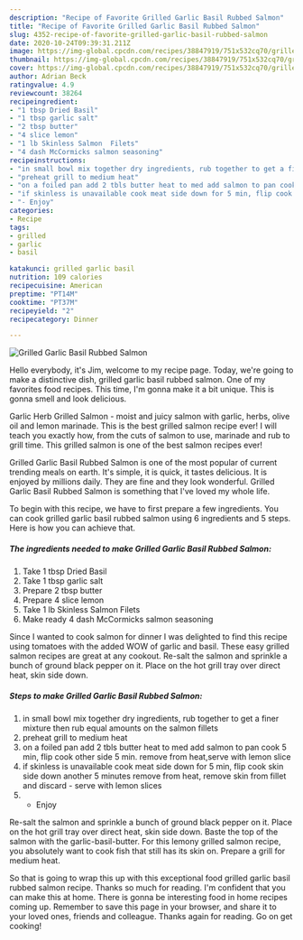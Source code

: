 ```yaml
---
description: "Recipe of Favorite Grilled Garlic Basil Rubbed Salmon"
title: "Recipe of Favorite Grilled Garlic Basil Rubbed Salmon"
slug: 4352-recipe-of-favorite-grilled-garlic-basil-rubbed-salmon
date: 2020-10-24T09:39:31.211Z
image: https://img-global.cpcdn.com/recipes/38847919/751x532cq70/grilled-garlic-basil-rubbed-salmon-recipe-main-photo.jpg
thumbnail: https://img-global.cpcdn.com/recipes/38847919/751x532cq70/grilled-garlic-basil-rubbed-salmon-recipe-main-photo.jpg
cover: https://img-global.cpcdn.com/recipes/38847919/751x532cq70/grilled-garlic-basil-rubbed-salmon-recipe-main-photo.jpg
author: Adrian Beck
ratingvalue: 4.9
reviewcount: 38264
recipeingredient:
- "1 tbsp Dried Basil"
- "1 tbsp garlic salt"
- "2 tbsp butter"
- "4 slice lemon"
- "1 lb Skinless Salmon  Filets"
- "4 dash McCormicks salmon seasoning"
recipeinstructions:
- "in small bowl mix together dry ingredients, rub together to get a finer mixture then rub equal amounts on the salmon fillets"
- "preheat grill to medium heat"
- "on a foiled pan add 2 tbls butter heat to med add salmon to pan cook 5 min, flip cook other side 5 min. remove from heat,serve with lemon slice"
- "if skinless is unavailable cook meat side down for 5 min, flip cook skin side down another 5 minutes remove from heat, remove skin from fillet  and discard - serve with  lemon slices"
- "- Enjoy"
categories:
- Recipe
tags:
- grilled
- garlic
- basil

katakunci: grilled garlic basil 
nutrition: 109 calories
recipecuisine: American
preptime: "PT14M"
cooktime: "PT37M"
recipeyield: "2"
recipecategory: Dinner

---
```



![Grilled Garlic Basil Rubbed Salmon](https://img-global.cpcdn.com/recipes/38847919/751x532cq70/grilled-garlic-basil-rubbed-salmon-recipe-main-photo.jpg)

Hello everybody, it's Jim, welcome to my recipe page. Today, we're going to make a distinctive dish, grilled garlic basil rubbed salmon. One of my favorites food recipes. This time, I'm gonna make it a bit unique. This is gonna smell and look delicious.

Garlic Herb Grilled Salmon - moist and juicy salmon with garlic, herbs, olive oil and lemon marinade. This is the best grilled salmon recipe ever! I will teach you exactly how, from the cuts of salmon to use, marinade and rub to grill time. This grilled salmon is one of the best salmon recipes ever!

Grilled Garlic Basil Rubbed Salmon is one of the most popular of current trending meals on earth. It's simple, it is quick, it tastes delicious. It is enjoyed by millions daily. They are fine and they look wonderful. Grilled Garlic Basil Rubbed Salmon is something that I've loved my whole life.


To begin with this recipe, we have to first prepare a few ingredients. You can cook grilled garlic basil rubbed salmon using 6 ingredients and 5 steps. Here is how you can achieve that.

<!--inarticleads1-->

##### The ingredients needed to make Grilled Garlic Basil Rubbed Salmon:

1. Take 1 tbsp Dried Basil
1. Take 1 tbsp garlic salt
1. Prepare 2 tbsp butter
1. Prepare 4 slice lemon
1. Take 1 lb Skinless Salmon  Filets
1. Make ready 4 dash McCormicks salmon seasoning


Since I wanted to cook salmon for dinner I was delighted to find this recipe using tomatoes with the added WOW of garlic and basil. These easy grilled salmon recipes are great at any cookout. Re-salt the salmon and sprinkle a bunch of ground black pepper on it. Place on the hot grill tray over direct heat, skin side down. 

<!--inarticleads2-->

##### Steps to make Grilled Garlic Basil Rubbed Salmon:

1. in small bowl mix together dry ingredients, rub together to get a finer mixture then rub equal amounts on the salmon fillets
1. preheat grill to medium heat
1. on a foiled pan add 2 tbls butter heat to med add salmon to pan cook 5 min, flip cook other side 5 min. remove from heat,serve with lemon slice
1. if skinless is unavailable cook meat side down for 5 min, flip cook skin side down another 5 minutes remove from heat, remove skin from fillet  and discard - serve with  lemon slices
1. - Enjoy


Re-salt the salmon and sprinkle a bunch of ground black pepper on it. Place on the hot grill tray over direct heat, skin side down. Baste the top of the salmon with the garlic-basil-butter. For this lemony grilled salmon recipe, you absolutely want to cook fish that still has its skin on. Prepare a grill for medium heat. 

So that is going to wrap this up with this exceptional food grilled garlic basil rubbed salmon recipe. Thanks so much for reading. I'm confident that you can make this at home. There is gonna be interesting food in home recipes coming up. Remember to save this page in your browser, and share it to your loved ones, friends and colleague. Thanks again for reading. Go on get cooking!
